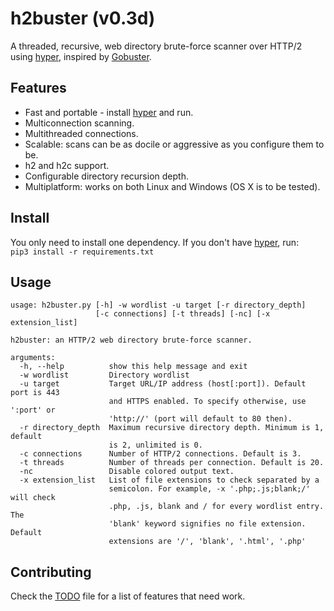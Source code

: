 # h2buster (v0.3d) #
A threaded, recursive, web directory brute-force scanner over HTTP/2 using [hyper](https://github.com/Lukasa/hyper), inspired by [Gobuster](https://github.com/OJ/gobuster).

## Features ##
* Fast and portable - install [hyper](https://github.com/Lukasa/hyper) and run.
* Multiconnection scanning.
* Multithreaded connections.
* Scalable: scans can be as docile or aggressive as you configure them to be.
* h2 and h2c support.
* Configurable directory recursion depth.
* Multiplatform: works on both Linux and Windows (OS X is to be tested).

## Install ##
You only need to install one dependency. If you don't have [hyper](https://github.com/Lukasa/hyper), run:\
`pip3 install -r requirements.txt`

## Usage
```
usage: h2buster.py [-h] -w wordlist -u target [-r directory_depth]
                   [-c connections] [-t threads] [-nc] [-x extension_list]

h2buster: an HTTP/2 web directory brute-force scanner.

arguments:
  -h, --help          show this help message and exit
  -w wordlist         Directory wordlist
  -u target           Target URL/IP address (host[:port]). Default port is 443
                      and HTTPS enabled. To specify otherwise, use ':port' or
                      'http://' (port will default to 80 then).
  -r directory_depth  Maximum recursive directory depth. Minimum is 1, default
                      is 2, unlimited is 0.
  -c connections      Number of HTTP/2 connections. Default is 3.
  -t threads          Number of threads per connection. Default is 20.
  -nc                 Disable colored output text.
  -x extension_list   List of file extensions to check separated by a
                      semicolon. For example, -x '.php;.js;blank;/' will check
                      .php, .js, blank and / for every wordlist entry. The
                      'blank' keyword signifies no file extension. Default
                      extensions are '/', 'blank', '.html', '.php'
```

## Contributing ##

Check the [TODO](TODO.md) file for a list of features that need work.
